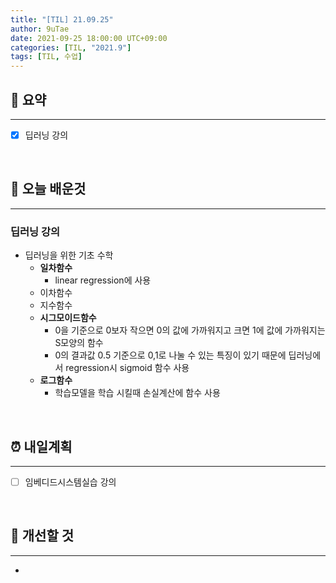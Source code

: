 ```yaml
---
title: "[TIL] 21.09.25"
author: 9uTae
date: 2021-09-25 18:00:00 UTC+09:00
categories: [TIL, "2021.9"]
tags: [TIL, 수업]
---
```


## 🏁 요약

---

- [x] 딥러닝 강의

<br>

## 📑 오늘 배운것

---

### 딥러닝 강의

- 딥러닝을 위한 기초 수학
    - __일차함수__
        - linear regression에 사용
    - 이차함수
    - 지수함수
    - __시그모이드함수__
        - 0을 기준으로 0보자 작으면 0의 값에 가까워지고 크면 1에 값에 가까워지는 S모양의 함수
        - 0의 결과값 0.5 기준으로 0,1로 나눌 수 있는 특징이 있기 때문에 딥러닝에서 regression시 sigmoid 함수 사용
    - __로그함수__
        - 학습모델을 학습 시킬때 손실계산에 함수 사용

<br>

## ⏰ 내일계획

---

- [ ] 임베디드시스템실습 강의

<br>

## 🧷 개선할 것

---

- 

<br>